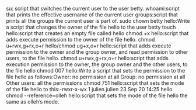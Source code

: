 su: script that switches the current user to the user betty.
whoami:script that prints the effective username of the current user
groups:script that prints all the groups the current user is part of.
sudo chown betty hello:Write a script that changes the owner of the file hello to the user betty
touch hello:script that creates an empty file called hello
chmod +x hello:script that adds execute permission to the owner of the file hello.
chmod u+rwx,g+rx,o+r hello/chmod ug+x,o+r hello:script that adds execute permission to the owner and the group owner, and read permission to other users, to the file hello.
chmod u+rwx,g+rx,o+r hello:script that adds execution permission to the owner, the group owner and the other users, to the file hello
chmod 007 hello:Write a script that sets the permission to the file hello as follows:Owner: no permission at all
Group: no permission at all
Other users: all the permissions
chmod 751 hello:script that sets the mode of the file hello to this:-rwxr-x-wx 1 julien julien 23 Sep 20 14:25 hello
chmod --reference=olleh hello:script that sets the mode of the file hello the same as olleh’s mode.
